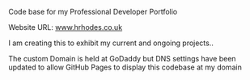 Code base for my Professional Developer Portfolio

Website URL: www.hrhodes.co.uk

I am creating this to exhibit my current and ongoing projects..

The custom Domain is held at GoDaddy but DNS settings have been updated to allow GitHub Pages to display this codebase at my domain
